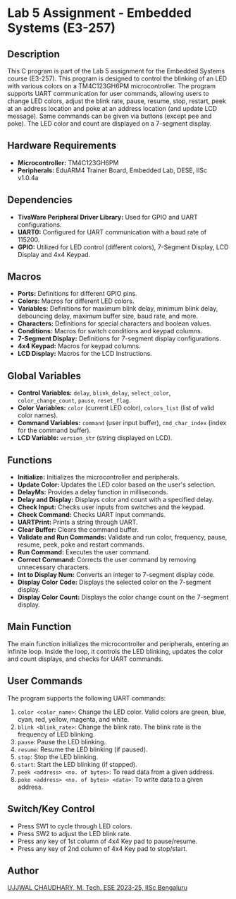# Lab 5 Assignment - Embedded Systems (E3-257)

## Description
This C program is part of the Lab 5 assignment for the Embedded Systems course (E3-257). This program is designed to control the blinking of an LED with various colors on a TM4C123GH6PM microcontroller. The program supports UART communication for user commands, allowing users to change LED colors, adjust the blink rate, pause, resume, stop, restart, peek at an address location and poke at an address location (and update LCD message). Same commands can be given via buttons (except pee and poke). The LED color and count are displayed on a 7-segment display.

## Hardware Requirements
- **Microcontroller:** TM4C123GH6PM
- **Peripherals:** EduARM4 Trainer Board, Embedded Lab, DESE, IISc v1.0.4a

## Dependencies
- **TivaWare Peripheral Driver Library:** Used for GPIO and UART configurations.
- **UART0:** Configured for UART communication with a baud rate of 115200.
- **GPIO:** Utilized for LED control (different colors), 7-Segment Display, LCD Display  and 4x4 Keypad.

## Macros
- **Ports:** Definitions for different GPIO pins.
- **Colors:** Macros for different LED colors.
- **Variables:** Definitions for maximum blink delay, minimum blink delay, debouncing delay, maximum buffer size, baud rate, and more.
- **Characters:** Definitions for special characters and boolean values.
- **Conditions:** Macros for switch conditions and keypad columns.
- **7-Segment Display:** Definitions for 7-segment display configurations.
- **4x4 Keypad:** Macros for keypad columns.
- **LCD Display:** Macros for the LCD Instructions.

## Global Variables
- **Control Variables:** `delay`, `blink_delay`, `select_color`, `color_change_count`, `pause`, `reset_flag`.
- **Color Variables:** `color` (current LED color), `colors_list` (list of valid color names).
- **Command Variables:** `command` (user input buffer), `cmd_char_index` (index for the command buffer).
- **LCD Variable:** `version_str` (string displayed on LCD).

## Functions
- **Initialize:** Initializes the microcontroller and peripherals.
- **Update Color:** Updates the LED color based on the user's selection.
- **DelayMs:** Provides a delay function in milliseconds.
- **Delay and Display:** Displays color and count with a specified delay.
- **Check Input:** Checks user inputs from switches and the keypad.
- **Check Command:** Checks UART input commands.
- **UARTPrint:** Prints a string through UART.
- **Clear Buffer:** Clears the command buffer.
- **Validate and Run Commands:** Validate and run color, frequency, pause, resume, peek, poke and restart commands.
- **Run Command:** Executes the user command.
- **Correct Command:** Corrects the user command by removing unnecessary characters.
- **Int to Display Num:** Converts an integer to 7-segment display code.
- **Display Color Code:** Displays the selected color on the 7-segment display.
- **Display Color Count:** Displays the color change count on the 7-segment display.

## Main Function
The main function initializes the microcontroller and peripherals, entering an infinite loop. Inside the loop, it controls the LED blinking, updates the color and count displays, and checks for UART commands.

## User Commands
The program supports the following UART commands:
1. `color <color_name>`: Change the LED color. Valid colors are green, blue, cyan, red, yellow, magenta, and white.
2. `blink <blink_rate>`: Change the blink rate. The blink rate is the frequency of LED blinking.
3. `pause`: Pause the LED blinking.
4. `resume`: Resume the LED blinking (if paused).
5. `stop`: Stop the LED blinking.
6. `start`: Start the LED blinking (if stopped).
7. `peek <address> <no. of bytes>`: To read data from a given address.
8. `poke <address> <no. of bytes> <data>`: To write data to a given address.

## Switch/Key Control
  - Press SW1 to cycle through LED colors.
  - Press SW2 to adjust the LED blink rate.
  - Press any key of 1st column of 4x4 Key pad to pause/resume.
  - Press any key of 2nd column of 4x4 Key pad to stop/start.

## Author

[UJJWAL CHAUDHARY, M. Tech. ESE 2023-25, IISc Bengaluru](https://www.linkedin.com/in/ujjwal-chaudhary-4436701aa/)
